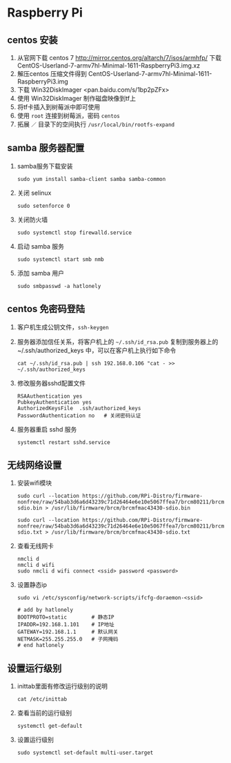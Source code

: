 # Raspberry Pi

## centos 安装

1. 从官网下载 centos 7 <http://mirror.centos.org/altarch/7/isos/armhfp/> 下载 CentOS-Userland-7-armv7hl-Minimal-1611-RaspberryPi3.img.xz
2. 解压centos 压缩文件得到 CentOS-Userland-7-armv7hl-Minimal-1611-RaspberryPi3.img
3. 下载 Win32DiskImager <pan.baidu.com/s/1bp2pZFx>
4. 使用 Win32DiskImager 制作磁盘映像到tf上
5. 将tf卡插入到树莓派中即可使用
6. 使用 `root` 连接到树莓派，密码 `centos`
7. 拓展 `／` 目录下的空间执行 `/usr/local/bin/rootfs-expand`

## samba 服务器配置

1. samba服务下载安装

    ```
    sudo yum install samba-client samba samba-common
    ```

2. 关闭 selinux

    ```
    sudo setenforce 0
    ```

3. 关闭防火墙

    ```
    sudo systemctl stop firewalld.service
    ```

4. 启动 samba 服务

    ```
    sudo systemctl start smb nmb
    ```

5. 添加 samba 用户

    ```
    sudo smbpasswd -a hatlonely
    ```

## centos 免密码登陆

1. 客户机生成公钥文件，`ssh-keygen`
2. 服务器添加信任关系，将客户机上的 `~/.ssh/id_rsa.pub` 复制到服务器上的 ~/.ssh/authorized_keys 中，可以在客户机上执行如下命令

    ```
    cat ~/.ssh/id_rsa.pub | ssh 192.168.0.106 "cat - >> ~/.ssh/authorized_keys
    ```

3. 修改服务器sshd配置文件

    ```
    RSAAuthentication yes
    PubkeyAuthentication yes
    AuthorizedKeysFile  .ssh/authorized_keys
    PasswordAuthentication no   # 关闭密码认证
    ```

4. 服务器重启 sshd 服务

    ```
    systemctl restart sshd.service
    ```

## 无线网络设置

1. 安装wifi模块

    ```
    sudo curl --location https://github.com/RPi-Distro/firmware-nonfree/raw/54bab3d6a6d43239c71d26464e6e10e5067ffea7/brcm80211/brcm/brcmfmac43430-sdio.bin > /usr/lib/firmware/brcm/brcmfmac43430-sdio.bin

    sudo curl --location https://github.com/RPi-Distro/firmware-nonfree/raw/54bab3d6a6d43239c71d26464e6e10e5067ffea7/brcm80211/brcm/brcmfmac43430-sdio.txt > /usr/lib/firmware/brcm/brcmfmac43430-sdio.txt
    ```

2. 查看无线网卡

    ```
    nmcli d
    nmcli d wifi
    sudo nmcli d wifi connect <ssid> password <password>
    ```

3. 设置静态ip

    ```
    sudo vi /etc/sysconfig/network-scripts/ifcfg-doraemon-<ssid>

    # add by hatlonely
    BOOTPROTO=static        # 静态IP
    IPADDR=192.168.1.101    # IP地址
    GATEWAY=192.168.1.1     # 默认网关
    NETMASK=255.255.255.0   # 子网掩码
    # end hatlonely
    ```

## 设置运行级别

1. inittab里面有修改运行级别的说明

    ```
    cat /etc/inittab
    ```

1. 查看当前的运行级别

    ```
    systemctl get-default
    ```

2. 设置运行级别

    ```
    sudo systemctl set-default multi-user.target
    ```




